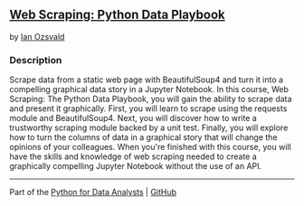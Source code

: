 ## [Web Scraping: Python Data Playbook](https://app.pluralsight.com/library/courses/web-scraping-python-data-playbook/table-of-contents)
by [Ian Ozsvald](https://app.pluralsight.com/profile/author/ian-ozsvald)

### Description
Scrape data from a static web page with BeautifulSoup4 and turn it into a compelling graphical data story in a Jupyter Notebook. In this course, Web Scraping: The Python Data Playbook, you will gain the ability to scrape data and present it graphically. First, you will learn to scrape using the requests module and BeautifulSoup4. Next, you will discover how to write a trustworthy scraping module backed by a unit test. Finally, you will explore how to turn the columns of data in a graphical story that will change the opinions of your colleagues. When you're finished with this course, you will have the skills and knowledge of web scraping needed to create a graphically compelling Jupyter Notebook without the use of an API.

<hr>

Part of the [Python for Data Analysts](https://app.pluralsight.com/paths/skills/python-for-data-analysts) | [GitHub](https://github.com/nathayoung/pluralsight/tree/master/Skill_Paths/Python_for_Data_Analysts)